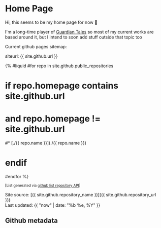 # Home Page
Hi, this seems to be my home page for now 🙂

I'm a long-time player of [Guardian Tales](https://guardian-tales.fandom.com/wiki/) so most of my current works are based around it, but I intend to soon add stuff outside that topic too

Current github pages sitemap:

<ul class="gh-pages-list">
    <!-- script output -->
</ul>

siteurl: {{ site.github.url }}

{%
#liquid
#for repo in site.github.public_repositories
#	if repo.homepage contains site.github.url
#	and repo.homepage != site.github.url
#* [./{{ repo.name }}](./{{ repo.name }})
#	endif
#endfor
%}

<small>

[List generated via [github list repository API](https://docs.github.com/en/rest/repos/repos?apiVersion=2022-11-28#list-repositories-for-the-authenticated-user)]

</small>

<div class="footer border-top border-gray-light mt-5 pt-3 text-right text-gray">

Site source: [{{ site.github.repository_name }}]({{ site.github.repository_url }})\
Last updated: {{ "now" | date: "%b %e, %Y" }}

</div>

## Github metadata

<!-- {{ site.github.public_repositories | where: "homepage", "" }} -->
